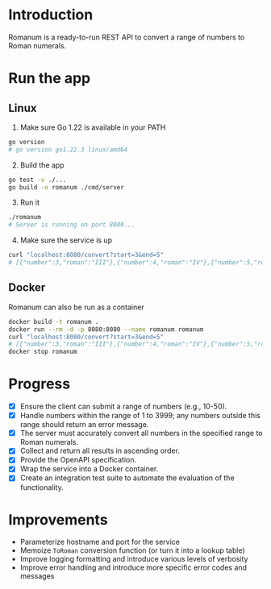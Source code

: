 # Introduction
Romanum is a ready-to-run REST API to convert a range of numbers to Roman numerals.

# Run the app
## Linux
1. Make sure Go 1.22 is available in your PATH
```bash
go version
# go version go1.22.3 linux/amd64
```
2. Build the app 
```bash
go test -v ./...
go build -o romanum ./cmd/server
```
3. Run it
```bash
./romanum
# Server is running on port 8080...
```

4. Make sure the service is up
```bash
curl "localhost:8080/convert?start=3&end=5"
# [{"number":3,"roman":"III"},{"number":4,"roman":"IV"},{"number":5,"roman":"V"}]
```


## Docker
Romanum can also be run as a container

```bash
docker build -t romanum .
docker run --rm -d -p 8080:8080 --name romanum romanum
curl "localhost:8080/convert?start=3&end=5"
# [{"number":3,"roman":"III"},{"number":4,"roman":"IV"},{"number":5,"roman":"V"}]
docker stop romanum
```

# Progress
- [x] Ensure the client can submit a range of numbers (e.g., 10-50).
- [x] Handle numbers within the range of 1 to 3999; any numbers outside this range should return an error message.
- [x] The server must accurately convert all numbers in the specified range to Roman numerals.
- [x] Collect and return all results in ascending order.
- [x] Provide the OpenAPI specification.
- [x] Wrap the service into a Docker container.
- [x] Create an integration test suite to automate the evaluation of the functionality.

# Improvements
- Parameterize hostname and port for the service
- Memoize `ToRoman` conversion function (or turn it into a lookup table)
- Improve logging formatting and introduce various levels of verbosity
- Improve error handling and introduce more specific error codes and messages


